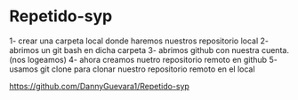 # Repetido-syp

1- crear una carpeta local donde haremos nuestros repositorio local
2- abrimos un git bash en dicha carpeta
3- abrimos github con nuestra cuenta.(nos logeamos)
4- ahora creamos nuetro repositorio remoto en github 
5- usamos git clone para clonar nuestro repositorio remoto en el local

https://github.com/DannyGuevara1/Repetido-syp
